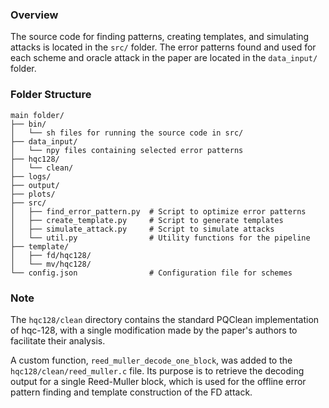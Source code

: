 
### Overview

The source code for finding patterns, creating templates, and simulating attacks is located in the `src/` folder. The error patterns found and used for each scheme and oracle attack in the paper are located in the `data_input/` folder.

### Folder Structure

```
main folder/
├── bin/
│   └── sh files for running the source code in src/
├── data_input/
│   └── npy files containing selected error patterns
├── hqc128/
│   └── clean/
├── logs/
├── output/
├── plots/
├── src/
│   ├── find_error_pattern.py  # Script to optimize error patterns
│   ├── create_template.py     # Script to generate templates
│   ├── simulate_attack.py     # Script to simulate attacks
│   └── util.py                # Utility functions for the pipeline
├── template/
│   ├── fd/hqc128/
│   └── mv/hqc128/
└── config.json                # Configuration file for schemes  
```

### Note

The `hqc128/clean` directory contains the standard PQClean implementation of hqc-128, with a single modification made by the paper's authors to facilitate their analysis.

A custom function, `reed_muller_decode_one_block`, was added to the `hqc128/clean/reed_muller.c` file. Its purpose is to retrieve the decoding output for a single Reed-Muller block, which is used for the offline error pattern finding and template construction of the FD attack.